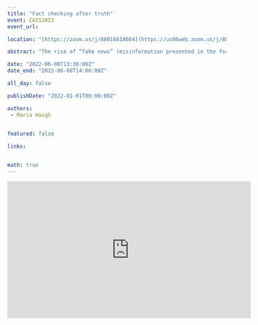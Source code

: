```yaml
---
title: "Fact checking after truth"
event: CAIS2022
event_url: 

location: "[https://zoom.us/j/88016818664](https://us06web.zoom.us/j/88016818664?wd=bWlEMk1oZ3FyWTVFNXZISUh4dlZJdz09)"

abstract: "The rise of “fake news” (misinformation presented in the format of news reports) and a claimed breakdown in a social consensus behind the reliability of experts and mainstream reporting as information sources (leading to a “post-truth” society) have raised hard choices for journalistic fact checkers. Should they focus on nuanced evaluations of specific claims by politicians, or shift to debunking misinformation more generally? An analysis of fact checking reports at the Washington Post around the 2016 and 2020 elections suggests little change in practice, in contrast to the 2014 Ukrainian initiative Stop Fake which attempted to debunk fake reporting."

date: "2022-06-08T13:30:00Z"
date_end: "2022-06-08T14:00:00Z"

all_day: false

publishDate: "2022-01-01T00:00:00Z"

authors:
 - Maria Haigh
 

featured: false

links:


math: true
---
```


<iframe width="560" height="315" src="https://www.youtube.com/embed/Kvkom1X_Jbs" title="YouTube video player" frameborder="0" allow="accelerometer; autoplay; clipboard-write; encrypted-media; gyroscope; picture-in-picture" allowfullscreen></iframe>
